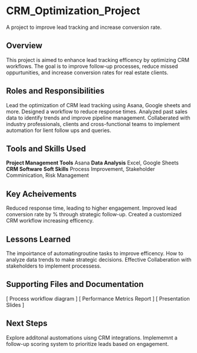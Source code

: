 # CRM_Optimization_Project
A project to improve lead tracking and increase conversion rate.
## Overview 
This project is aimed to enhance lead tracking efficency by optimizing CRM workflows. The goal is to improve follow-up processes, reduce missed oppurtunities, and increase conversion rates for real estate clients.

## Roles and Responsibilities 
Lead the optimization of CRM lead tracking using Asana, Google sheets and more. 
Designed a workflow to reduce response times.
Analyzed past sales data to identify trends and improve pipeline management. 
Collaberated with industry professionals, clients and cross-functional teams to implement automation for lient follow ups and queries. 

## Tools and Skills Used
**Project Management Tools** Asana 
**Data Analysis** Excel, Google Sheets
**CRM Software**
**Soft Skills** Process Improvement, Stakeholder Comminication, Risk Management 

## Key Acheivements 
Reduced response time, leading to higher engagement. 
Improved lead conversion rate by % through strategic follow-up.
Created a customized CRM workflow increasing efficency. 

## Lessons Learned 
The impoirtance of automatingroutine tasks to improve efficency. 
How to analyze data trends to make strategic decisions.
Effective Collaberation with stakeholders to implement processess. 

## Supporting Files and Documentation 
[ Process workflow diagram ]
[ Performance Metrics Report ]
[ Presentation Slides ] 

## Next Steps
Explore additonal austomations uisng CRM integrations. 
Implememnt a follow-up scoring system to prioritize leads based on engagement. 
